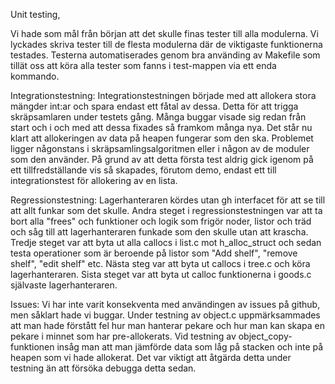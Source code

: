 Unit testing,

Vi hade som mål från början att det skulle finas tester till alla modulerna. Vi lyckades skriva tester till de flesta modulerna där
de viktigaste funktionerna testades. 
Testerna automatiserades genom bra använding av Makefile som tillät oss att köra alla tester som fanns i test-mappen via ett enda kommando. 



Integrationstestning:
Integrationstestningen började med att allokera stora mängder int:ar och spara endast ett fåtal av dessa. Detta för att trigga skräpsamlaren under testets gång. Många buggar visade sig redan från start och i och med att dessa fixades så framkom många nya. Det står nu klart att allokeringen av data på heapen fungerar som den ska. Problemet ligger någonstans i skräpsamlingsalgoritmen eller i någon av de moduler som den använder. På grund av att detta första test aldrig gick igenom på ett tillfredställande vis så skapades, förutom demo, endast ett till integrationstest för allokering av en lista. 




Regressionstestning:
Lagerhanteraren kördes utan gh interfacet för att se till att allt funkar som det skulle. Andra steget i regressionstestningen var 
att ta bort alla "frees" och funktioner och logik som frigör noder, listor och träd och såg till att lagerhanteraren funkade som 
den skulle utan att krascha. Tredje steget var att byta ut alla callocs i list.c mot h_alloc_struct och sedan testa operationer som är beroende på listor som "Add shelf", "remove shelf", "edit shelf" etc. Nästa steg var att byta ut callocs i tree.c och köra lagerhanteraren. Sista steget var att byta ut calloc funktionerna i goods.c självaste lagerhanteraren. 

Issues:
Vi har inte varit konsekventa med användingen av issues på github, men såklart hade vi buggar. 
Under testning av object.c uppmärksammades att man hade förstått fel hur man hanterar pekare och hur man kan skapa en pekare i 
minnet som har pre-allokerats. Vid testning av object_copy-funktionen insåg man att man jämförde data som låg på stacken och inte 
på heapen som vi hade allokerat. Det var viktigt att åtgärda detta under testning än att försöka debugga detta sedan.
